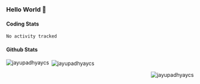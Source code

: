 ### Hello World 👋

#### Coding Stats
<!--START_SECTION:waka-->

```text
No activity tracked
```

<!--END_SECTION:waka-->
#### Github Stats

<p><img align="left" src="https://github-readme-stats.vercel.app/api/top-langs?username=jayupadhyaycs&theme=tokyonight&show_icons=true&locale=en&layout=compact" alt="jayupadhyaycs" /></p>

<p>&nbsp;<img align="center" src="https://github-readme-stats.vercel.app/api?username=jayupadhyaycs&theme=tokyonight&show_icons=true&locale=en" alt="jayupadhyaycs" /></p>

<p><img align="right" src="https://github-readme-streak-stats.herokuapp.com/?user=jayupadhyaycs&theme=tokyonight&" alt="jayupadhyaycs" /></p>
<!--
**JayUpadhyayCS/JayUpadhyayCS** is a ✨ _special_ ✨ repository because its `README.md` (this file) appears on your GitHub profile.

Here are some ideas to get you started:

- 🔭 I’m currently working on ...
- 🌱 I’m currently learning ...
- 👯 I’m looking to collaborate on ...
- 🤔 I’m looking for help with ...
- 💬 Ask me about ...
- 📫 How to reach me: ...
- 😄 Pronouns: ...
- ⚡ Fun fact: ...
-->
